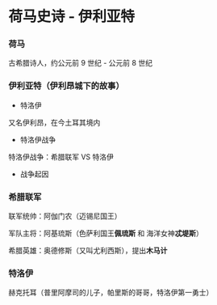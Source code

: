 # 荷马史诗 - 伊利亚特


### 荷马

古希腊诗人，约公元前 9 世纪 - 公元前 8 世纪


### 伊利亚特（伊利昂城下的故事）

* 特洛伊

又名伊利昂，在今土耳其境内


* 特洛伊战争

特洛伊战争：希腊联军 VS 特洛伊


* 战争起因


### 希腊联军

联军统帅：阿伽门农（迈锡尼国王）

军队主将：阿基琉斯（色萨利国王**佩琉斯** 和 海洋女神**忒堤斯**）

希腊英雄：奥德修斯（又叫尤利西斯），提出**木马计**


### 特洛伊

赫克托耳（普里阿摩司的儿子，帕里斯的哥哥，特洛伊第一勇士）
